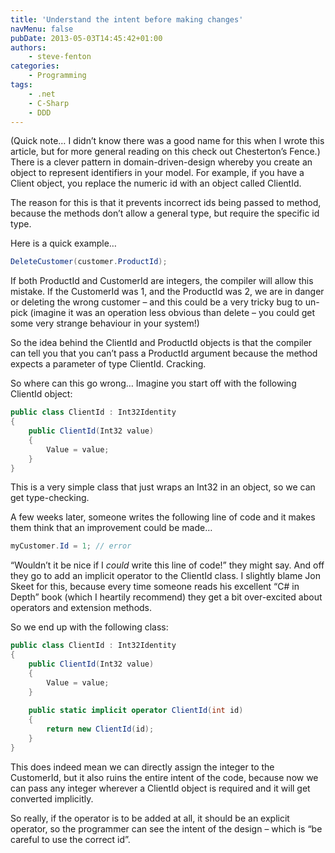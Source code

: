 ```yaml
---
title: 'Understand the intent before making changes'
navMenu: false
pubDate: 2013-05-03T14:45:42+01:00
authors:
    - steve-fenton
categories:
    - Programming
tags:
    - .net
    - C-Sharp
    - DDD
---
```


(Quick note… I didn’t know there was a good name for this when I wrote this article, but for more general reading on this check out Chesterton’s Fence.) There is a clever pattern in domain-driven-design whereby you create an object to represent identifiers in your model. For example, if you have a Client object, you replace the numeric id with an object called ClientId.

The reason for this is that it prevents incorrect ids being passed to method, because the methods don’t allow a general type, but require the specific id type.

Here is a quick example…

```csharp
DeleteCustomer(customer.ProductId);
```

If both ProductId and CustomerId are integers, the compiler will allow this mistake. If the CustomerId was 1, and the ProductId was 2, we are in danger or deleting the wrong customer – and this could be a very tricky bug to un-pick (imagine it was an operation less obvious than delete – you could get some very strange behaviour in your system!)

So the idea behind the ClientId and ProductId objects is that the compiler can tell you that you can’t pass a ProductId argument because the method expects a parameter of type ClientId. Cracking.

So where can this go wrong… Imagine you start off with the following ClientId object:

```csharp
public class ClientId : Int32Identity
{
    public ClientId(Int32 value)
    {
        Value = value;
    }
}
```

This is a very simple class that just wraps an Int32 in an object, so we can get type-checking.

A few weeks later, someone writes the following line of code and it makes them think that an improvement could be made…

```csharp
myCustomer.Id = 1; // error
```

“Wouldn’t it be nice if I *could* write this line of code!” they might say. And off they go to add an implicit operator to the ClientId class. I slightly blame Jon Skeet for this, because every time someone reads his excellent “C# in Depth” book (which I heartily recommend) they get a bit over-excited about operators and extension methods.

So we end up with the following class:

```csharp
public class ClientId : Int32Identity
{
    public ClientId(Int32 value)
    {
        Value = value;
    }
    
    public static implicit operator ClientId(int id)
    {
        return new ClientId(id);
    }
}
```

This does indeed mean we can directly assign the integer to the CustomerId, but it also ruins the entire intent of the code, because now we can pass any integer wherever a ClientId object is required and it will get converted implicitly.

So really, if the operator is to be added at all, it should be an explicit operator, so the programmer can see the intent of the design – which is “be careful to use the correct id”.